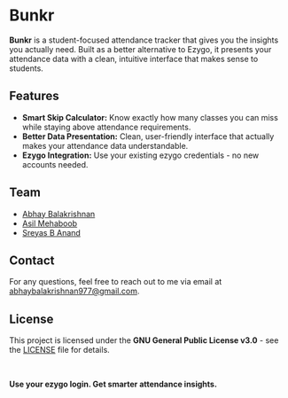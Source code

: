 <h1 align="left">Bunkr</h1>
<p align="left">
  <b>Bunkr</b> is a student-focused attendance tracker that gives you the insights you actually need. Built as a better alternative to Ezygo, it presents your attendance data with a clean, intuitive interface that makes sense to students.
</p>

<h2>Features</h2>
<ul>
  <li><b>Smart Skip Calculator:</b> Know exactly how many classes you can miss while staying above attendance requirements.</li>
  <li><b>Better Data Presentation:</b> Clean, user-friendly interface that actually makes your attendance data understandable.</li>
  <li><b>Ezygo Integration:</b> Use your existing ezygo credentials - no new accounts needed.</li>
</ul>

<h2>Team</h2>

- [Abhay Balakrishnan](https://github.com/ABHAY-100)
- [Asil Mehaboob](https://github.com/AsilMehaboob)
- [Sreyas B Anand](https://github.com/sreyas-b-anand)

<h2>Contact</h2>
<p>For any questions, feel free to reach out to me via email at <a href="mailto:abhaybalakrishnan977@gmail.com">abhaybalakrishnan977@gmail.com</a>.</p>

<h2>License</h2>
<p>This project is licensed under the <b>GNU General Public License v3.0</b> - see the <a href="LICENSE" target="_blank">LICENSE</a> file for details.</p>
<br/>
<p align="left"><b>Use your ezygo login. Get smarter attendance insights.</b></p>
